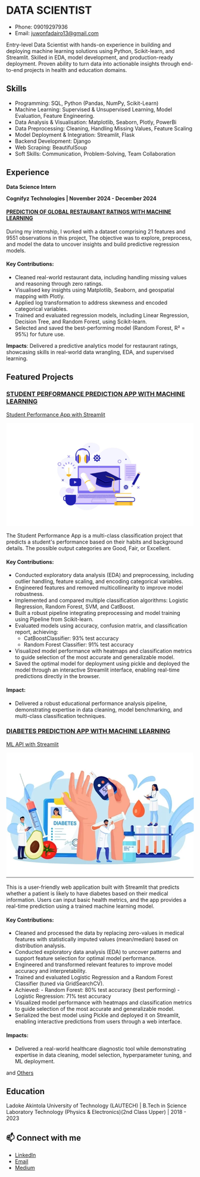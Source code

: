 # DATA SCIENTIST
- Phone: 09019297936
- Email: juwonfadairo13@gmail.com

Entry-level Data Scientist with hands-on experience in building and deploying machine learning solutions using Python, Scikit-learn, and Streamlit. Skilled in EDA, model development, and production-ready deployment. Proven ability to turn data into actionable insights through end-to-end projects in health and education domains.

## Skills
- Programming: SQL, Python (Pandas, NumPy, Scikit-Learn)
- Machine Learning: Supervised & Unsupervised Learning, Model Evaluation, Feature Engineering.
- Data Analysis & Visualisation: Matplotlib, Seaborn, Plotly, PowerBi
- Data Preprocessing: Cleaning, Handling Missing Values, Feature Scaling
- Model Deployment & Integration: Streamlit, Flask
- Backend Development: Django
- Web Scraping: BeautifulSoup
- Soft Skills: Communication, Problem-Solving, Team Collaboration

## Experience
**Data Science Intern**

**Cognifyz Technologies | November 2024 - December 2024**
#### [PREDICTION OF GLOBAL RESTAURANT RATINGS WITH MACHINE LEARNING](https://github.com/Jaywestty/Restuarant-rating-Capstone-Project.git)
During my internship, I worked with a dataset comprising 21 features and 9551 observations in this project, The objective was to explore, preprocess, and model the data to uncover insights and build predictive regression models.

#### Key Contributions:
- Cleaned real-world restaurant data, including handling missing values and reasoning through zero ratings.
- Visualised key insights using Matplotlib, Seaborn, and geospatial mapping with Plotly.
- Applied log transformation to address skewness and encoded categorical variables.
- Trained and evaluated regression models, including Linear Regression, Decision Tree, and Random Forest, using Scikit-learn.
- Selected and saved the best-performing model (Random Forest, R² = 95%) for future use.

**Impacts**: Delivered a predictive analytics model for restaurant ratings, showcasing skills in real-world data wrangling, EDA, and supervised learning.

## Featured Projects
### [STUDENT PERFORMANCE PREDICTION APP WITH MACHINE LEARNING](https://github.com/Jaywestty/Student-Performance.git)
[Student Performance App with Streamlit](https://student-performannce.streamlit.app/)

<p align="center">
  <img src="images/stperfom.png" width="600"/>
</p>

 The Student Performance App is a multi-class classification project that predicts a student's performance based on their habits and background details. The possible output categories are Good, Fair, or Excellent.
 
#### Key Contributions:
  - Conducted exploratory data analysis (EDA) and preprocessing, including outlier handling, feature scaling, and encoding categorical variables.
  - Engineered features and removed multicollinearity to improve model robustness.
  - Implemented and compared multiple classification algorithms: Logistic Regression, Random Forest, SVM, and CatBoost.
  - Built a robust pipeline integrating preprocessing and model training using Pipeline from Scikit-learn.
  - Evaluated models using accuracy, confusion matrix, and classification report, achieving:
      - CatBoostClassifier: 93% test accuracy
      - Random Forest Classifier: 91% test accuracy
  - Visualized model performance with heatmaps and classification metrics to guide selection of the most accurate and generalizable model.
  - Saved the optimal model for deployment using pickle and deployed the model through an interactive Streamlit interface, enabling real-time predictions directly in the browser.
#### Impact:
  - Delivered a robust educational performance analysis pipeline, demonstrating expertise in data cleaning, model benchmarking, and multi-class classification techniques.
  
### [DIABETES PREDICTION APP WITH MACHINE LEARNING](https://github.com/Jaywestty/DIABETES-MACHINE-LEARNING-PREDICTION-APP.git)

[ML API with Streamlit](https://jaywestty-diabetes-machine-learning-prediction-app-app-pnu8yg.streamlit.app/)
<p align="center">
  <img src="images/Dbimage.png" width="600"/>
</p>
  
This is a user-friendly web application built with Streamlit that predicts whether a patient is likely to have diabetes based on their medical information. Users can input basic health metrics, and the app provides a real-time prediction using a trained machine learning model.

#### Key Contributions:
- Cleaned and processed the data by replacing zero-values in medical features with statistically imputed values (mean/median) based on distribution analysis.
- Conducted exploratory data analysis (EDA) to uncover patterns and support feature selection for optimal model performance.
- Engineered and transformed relevant features to improve model accuracy and interpretability.
- Trained and evaluated Logistic Regression and a Random Forest Classifier (tuned via GridSearchCV).
- Achieved:
      - Random Forest: 80% test accuracy (best performing)
      - Logistic Regression: 71% test accuracy
- Visualized model performance with heatmaps and classification metrics to guide selection of the most accurate and generalizable model.
- Serialized the best model using Pickle and deployed it on Streamlit, enabling interactive predictions from users through a web interface.

#### Impacts:
- Delivered a real-world healthcare diagnostic tool while demonstrating expertise in data cleaning, model selection, hyperparameter tuning, and ML deployment.

and [Others](https://github.com/Jaywestty)

## Education

Ladoke Akintola University of Technology (LAUTECH) | B.Tech in Science Laboratory Technology (Physics & Electronics)(2nd Class Upper) | 2018 - 2023

## 📫 Connect with me
- [LinkedIn](www.linkedin.com/in/oluwajuwon-f-27b132248)
- [Email](juwonfadairo13@gmail.com)
- [Medium](https://medium.com/@juwonfadairo13)
